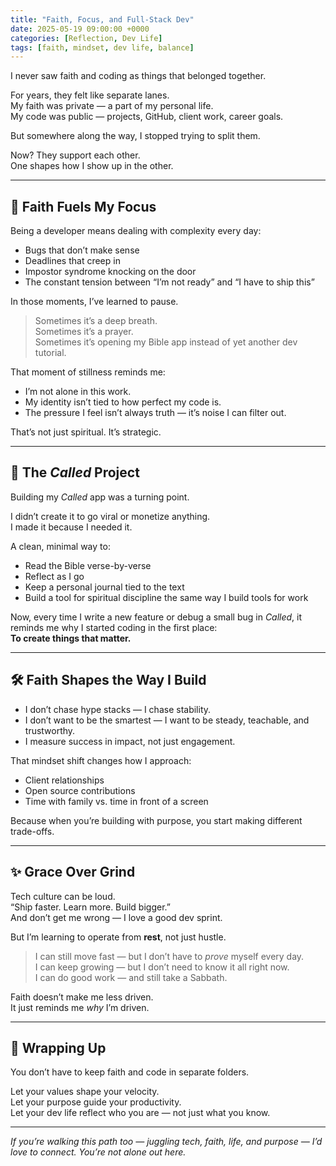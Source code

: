 ```yaml
---
title: "Faith, Focus, and Full-Stack Dev"
date: 2025-05-19 09:00:00 +0000
categories: [Reflection, Dev Life]
tags: [faith, mindset, dev life, balance]
---
```


I never saw faith and coding as things that belonged together.

For years, they felt like separate lanes.  
My faith was private — a part of my personal life.  
My code was public — projects, GitHub, client work, career goals.

But somewhere along the way, I stopped trying to split them.

Now? They support each other.  
One shapes how I show up in the other.

---

## 🧠 Faith Fuels My Focus

Being a developer means dealing with complexity every day:

- Bugs that don’t make sense
- Deadlines that creep in
- Impostor syndrome knocking on the door
- The constant tension between “I’m not ready” and “I have to ship this”

In those moments, I’ve learned to pause.

> Sometimes it’s a deep breath.  
> Sometimes it’s a prayer.  
> Sometimes it’s opening my Bible app instead of yet another dev tutorial.

That moment of stillness reminds me:

- I’m not alone in this work.
- My identity isn’t tied to how perfect my code is.
- The pressure I feel isn’t always truth — it’s noise I can filter out.

That’s not just spiritual. It’s strategic.

---

## 📱 The *Called* Project

Building my *Called* app was a turning point.

I didn’t create it to go viral or monetize anything.  
I made it because I needed it.

A clean, minimal way to:

- Read the Bible verse-by-verse
- Reflect as I go
- Keep a personal journal tied to the text
- Build a tool for spiritual discipline the same way I build tools for work

Now, every time I write a new feature or debug a small bug in *Called*, it reminds me why I started coding in the first place:  
**To create things that matter.**

---

## 🛠 Faith Shapes the Way I Build

- I don’t chase hype stacks — I chase stability.
- I don’t want to be the smartest — I want to be steady, teachable, and trustworthy.
- I measure success in impact, not just engagement.

That mindset shift changes how I approach:

- Client relationships
- Open source contributions
- Time with family vs. time in front of a screen

Because when you’re building with purpose, you start making different trade-offs.

---

## ✨ Grace Over Grind

Tech culture can be loud.  
“Ship faster. Learn more. Build bigger.”  
And don’t get me wrong — I love a good dev sprint.

But I’m learning to operate from **rest**, not just hustle.

> I can still move fast — but I don’t have to *prove* myself every day.  
> I can keep growing — but I don’t need to know it all right now.  
> I can do good work — and still take a Sabbath.

Faith doesn’t make me less driven.  
It just reminds me *why* I’m driven.

---

## 🧵 Wrapping Up

You don’t have to keep faith and code in separate folders.

Let your values shape your velocity.  
Let your purpose guide your productivity.  
Let your dev life reflect who you are — not just what you know.

---

*If you’re walking this path too — juggling tech, faith, life, and purpose — I’d love to connect. You’re not alone out here.*
